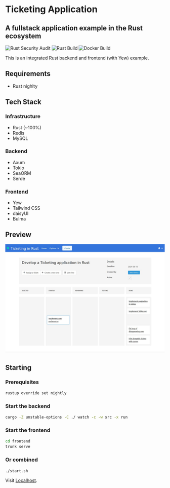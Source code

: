 # Ticketing Application

## A fullstack application example in the Rust ecosystem

![Rust Security Audit](https://github.com/auxiliaire/ticketing/actions/workflows/audit.yml/badge.svg)
![Rust Build](https://github.com/auxiliaire/ticketing/actions/workflows/general.yml/badge.svg)
![Docker Build](https://github.com/auxiliaire/ticketing/actions/workflows/docker.yml/badge.svg)

This is an integrated Rust backend and frontend (with Yew) example.

## Requirements

* Rust nighlty

## Tech Stack

### Infrastructure

* Rust (~100%)
* Redis
* MySQL

### Backend

* Axum
* Tokio
* SeaORM
* Serde

### Frontend

* Yew
* Tailwind CSS
* daisyUI
* Bulma

## Preview

![Preview Image](https://raw.githubusercontent.com/auxiliaire/ticketing/testing/gallery/project-ticket-board-in-progress.jpg)

## Starting

### Prerequisites

```bash
rustup override set nightly
```

### Start the backend

```bash
cargo -Z unstable-options -C ./ watch -c -w src -x run
```

### Start the frontend

```bash
cd frontend
trunk serve
```

### Or combined

```bash
./start.sh
```

Visit [Localhost](http://127.0.0.1:8080/).
